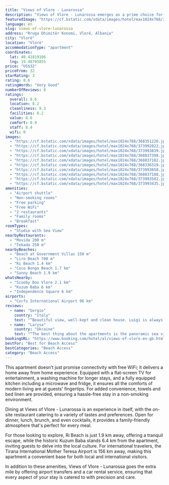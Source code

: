 ```yaml
---
title: "Views of Vlore - Lunarossa"
description: "Views of Vlore - Lunarossa emerges as a prime choice for travelers seeking a blend of comfort and convenience in Vlorë."
featuredImage: "https://cf.bstatic.com/xdata/images/hotel/max1024x768/368351226.jpg?k=f7d8b1f96be7a36b3cbe4416623b6fe3cb9c408cb0fb8dc9227c5aca57223c96&o=&hp=1"
language: en
slug: views-of-vlore-lunarossa
address: "Rruga Dhimitër Konomi, Vlorë, Albania"
city: "Vlorë"
location: "Vlorë"
accommodationType: "apartment"
coordinates:
  lat: 40.41819106
  lng: 19.48795855
price: "US$32"
priceFrom: 32
starRating: 3
rating: 8.6
ratingWords: "Very Good"
numberOfReviews: 8
ratings:
  overall: 8.6
  location: 8.2
  cleanliness: 9.3
  facilities: 8.2
  value: 8.6
  comfort: 8.9
  staff: 8.4
  wifi: 0
images:
  - "https://cf.bstatic.com/xdata/images/hotel/max1024x768/368351226.jpg?k=f7d8b1f96be7a36b3cbe4416623b6fe3cb9c408cb0fb8dc9227c5aca57223c96&o=&hp=1"
  - "https://cf.bstatic.com/xdata/images/hotel/max1024x768/373992022.jpg?k=2e36ec42b2d29c125a748780c2d279ec2004ff565eb4ef2d5bbd15ef45cec274&o=&hp=1"
  - "https://cf.bstatic.com/xdata/images/hotel/max1024x768/373993839.jpg?k=18ff05ed33f2533f32b2fa2d25b4bc74be6eb58f9f615485065f6a30e77bfe81&o=&hp=1"
  - "https://cf.bstatic.com/xdata/images/hotel/max1024x768/368837398.jpg?k=dc24b6b0c48f6717dc0ed8d138a7ca29b8e22621bdf0fb5193af078a334a84e7&o=&hp=1"
  - "https://cf.bstatic.com/xdata/images/hotel/max1024x768/368837182.jpg?k=b09db94f380d0831b0bb3f8ab1256c7223e06ceed7e85b751fc5385660393077&o=&hp=1"
  - "https://cf.bstatic.com/xdata/images/hotel/max1024x768/368336319.jpg?k=7a0de83c2693f5e2b7e8c76053036b3b6b2e68dd9782b9387570858af5ea8782&o=&hp=1"
  - "https://cf.bstatic.com/xdata/images/hotel/max1024x768/373993658.jpg?k=274292195b0e17d29e60c6a23bfa7af9d42ae3bf52519bf02fc8eec39dc3dba9&o=&hp=1"
  - "https://cf.bstatic.com/xdata/images/hotel/max1024x768/368837188.jpg?k=1143ad5183c392760ef7e5166c014752aacea7887b81849c2972f3a5cfc620e7&o=&hp=1"
  - "https://cf.bstatic.com/xdata/images/hotel/max1024x768/373993582.jpg?k=2eb9326686d0ba6fb38b71fede243f65a9cc33cb13864bbde1b56b2c60a964df&o=&hp=1"
  - "https://cf.bstatic.com/xdata/images/hotel/max1024x768/373993435.jpg?k=0798c731daada3e03d82e45cceaa1c54d9d0d8846da32dd82c2750adac1be5d5&o=&hp=1"
amenities:
  - "Airport shuttle"
  - "Non-smoking rooms"
  - "Free parking"
  - "Free WiFi"
  - "2 restaurants"
  - "Family rooms"
  - "Breakfast"
roomTypes:
  - "Studio with Sea View"
nearbyRestaurants:
  - "Movida 200 m"
  - "Tekada 250 m"
nearbyBeaches:
  - "Beach at Government Villas 150 m"
  - "Liro Beach 700 m"
  - "Ri Beach 1.4 km"
  - "Coco Bongo Beach 1.7 km"
  - "Sunny Beach 1.9 km"
whatsNearby:
  - "Scooby Doo Vlore 2.1 km"
  - "Kuzum Baba 6 km"
  - "Independence Square 6 km"
airports:
  - "Corfu International Airport 96 km"
reviews:
  - name: "Sergio"
    country: "Italy"
    text: "“Beautiful view, well-kept and clean house. Luigi is always available for anything.”"
  - name: "Larysa"
    country: "Ukraine"
    text: "“The best thing about the apartments is the panoramic sea view. The apartment is located away from the noisy center, if you have a car, it's not a problem. Pebble beach is 6-8 minutes away on foot. There are also several restaurants and small...”"
bookingURL: "https://www.booking.com/hotel/al/views-of-vlore.en-gb.html?aid=8035640"
bestFor: "Best for Beach Access"
bestCategories: "Beach Access"
category: "Beach Access"
---
```


This apartment doesn't just promise connectivity with free WiFi; it delivers a home away from home experience. Equipped with a flat-screen TV for entertainment, a washing machine for longer stays, and a fully equipped kitchen including a microwave and fridge, it ensures all the comforts of modern living are at guests' fingertips. For added convenience, towels and bed linen are provided, ensuring a hassle-free stay in a non-smoking environment.

Dining at Views of Vlore - Lunarossa is an experience in itself, with the on-site restaurant catering to a variety of tastes and preferences. Open for dinner, lunch, brunch, and even cocktails, it provides a family-friendly atmosphere that's perfect for every meal.

For those looking to explore, Ri Beach is just 1.9 km away, offering a tranquil escape, while the historic Kuzum Baba stands 6.4 km from the apartment, inviting guests to delve into the local culture. For international travelers, the Tirana International Mother Teresa Airport is 156 km away, making this apartment a convenient base for both local and international visitors.

In addition to these amenities, Views of Vlore - Lunarossa goes the extra mile by offering airport transfers and a car rental service, ensuring that every aspect of your stay is catered to with precision and care.
